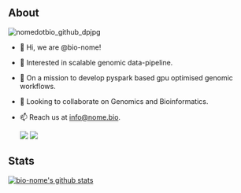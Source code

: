 ## About

![nomedotbio_github_dpjpg](https://user-images.githubusercontent.com/117607183/200386640-f32d2736-9426-40bd-8fbf-c72a5889f75f.jpg)

- 👋 Hi, we are @bio-nome!
- 👀 Interested in scalable genomic data-pipeline.
- 🌱 On a mission to develop pyspark based gpu optimised genomic workflows.
- 💞️ Looking to collaborate on Genomics and Bioinformatics.
- 📫 Reach us at info@nome.bio.

  ![](https://komarev.com/ghpvc/?username=bio-nome&style=flat-square&color=brightgreen) ![](https://img.shields.io/github/followers/bio-nome?label=Followers&style=flat-square&color=brightgreen)

## Stats

[![bio-nome's github stats](https://github-readme-stats.vercel.app/api?username=bio-nome&show_icons=true&theme=dark&count_private=true)](https://github-readme-stats.vercel.app/api?username=bio-nome&show_icons=true&theme=dark&count_private=true&include_all_commits=true)

